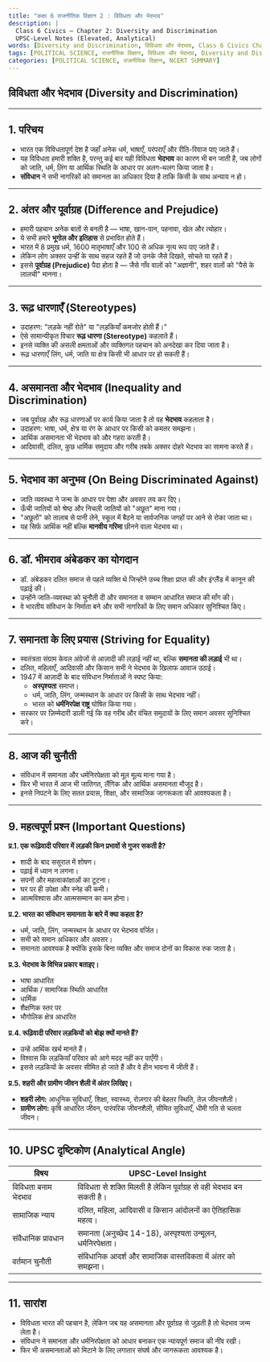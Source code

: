 ```yaml
---
title: "कक्षा 6 राजनीतिक विज्ञान 2 : विविधता और भेदभाव"
description: |
  Class 6 Civics – Chapter 2: Diversity and Discrimination  
  UPSC-Level Notes (Elevated, Analytical)
words: [Diversity and Discrimination, विविधता और भेदभाव, Class 6 Civics Chapter 2, NCERT Class 6 Civics Chapter 2]
tags: [POLITICAL SCIENCE, राजनीतिक विज्ञान, विविधता और भेदभाव, Diversity and Discrimination, NCERT SUMMARY, CLASS 6, सामाजिक एवं राजनीतिक जीवन, सामाजिक एवं राजनीतिक जीवन - I]
categories: [POLITICAL SCIENCE, राजनीतिक विज्ञान, NCERT SUMMARY]
---
```


## विविधता और भेदभाव (Diversity and Discrimination)

---

## 1. परिचय
- भारत एक विविधतापूर्ण देश है जहाँ अनेक धर्म, भाषाएँ, परंपराएँ और रीति-रिवाज पाए जाते हैं।  
- यह विविधता हमारी शक्ति है, परन्तु कई बार यही विविधता **भेदभाव** का कारण भी बन जाती है, जब लोगों को जाति, धर्म, लिंग या आर्थिक स्थिति के आधार पर अलग-थलग किया जाता है।  
- **संविधान** ने सभी नागरिकों को समानता का अधिकार दिया है ताकि किसी के साथ अन्याय न हो।  

---

## 2. अंतर और पूर्वाग्रह (Difference and Prejudice)
- हमारी पहचान अनेक बातों से बनती है — भाषा, खान-पान, पहनावा, खेल और त्योहार।  
- ये सभी हमारे **भूगोल और इतिहास** से प्रभावित होते हैं।  
- भारत में 8 प्रमुख धर्म, 1600 मातृभाषाएँ और 100 से अधिक नृत्य रूप पाए जाते हैं।  
- लेकिन लोग अक्सर उन्हीं के साथ सहज रहते हैं जो उनके जैसे दिखते, सोचते या रहते हैं।  
- इससे **पूर्वाग्रह (Prejudice)** पैदा होता है — जैसे गाँव वालों को "अज्ञानी", शहर वालों को "पैसे के लालची" मानना।  

---

## 3. रूढ़ धारणाएँ (Stereotypes)
- उदाहरण: "लड़के नहीं रोते" या "लड़कियाँ कमजोर होती हैं।"  
- ऐसे सामान्यीकृत विचार **रूढ़ धारणा (Stereotype)** कहलाते हैं।  
- इनसे व्यक्ति की असली क्षमताओं और व्यक्तिगत पहचान को अनदेखा कर दिया जाता है।  
- रूढ़ धारणाएँ लिंग, धर्म, जाति या क्षेत्र किसी भी आधार पर हो सकती हैं।  

---

## 4. असमानता और भेदभाव (Inequality and Discrimination)
- जब पूर्वाग्रह और रूढ़ धारणाओं पर कार्य किया जाता है तो वह **भेदभाव** कहलाता है।  
- उदाहरण: भाषा, धर्म, क्षेत्र या रंग के आधार पर किसी को कमतर समझना।  
- आर्थिक असमानता भी भेदभाव को और गहरा करती है।  
- आदिवासी, दलित, कुछ धार्मिक समुदाय और गरीब तबके अक्सर दोहरे भेदभाव का सामना करते हैं।  

---

## 5. भेदभाव का अनुभव (On Being Discriminated Against)
- जाति व्यवस्था ने जन्म के आधार पर पेशा और अवसर तय कर दिए।  
- ऊँची जातियों को श्रेष्ठ और निचली जातियों को "अछूत" माना गया।  
- "अछूतों" को तालाब से पानी लेने, स्कूल में बैठने या सार्वजनिक जगहों पर आने से रोका जाता था।  
- यह सिर्फ आर्थिक नहीं बल्कि **मानवीय गरिमा** छीनने वाला भेदभाव था।  

---

## 6. डॉ. भीमराव अंबेडकर का योगदान
- डॉ. अंबेडकर दलित समाज से पहले व्यक्ति थे जिन्होंने उच्च शिक्षा प्राप्त की और इंग्लैंड में कानून की पढ़ाई की।  
- उन्होंने जाति-व्यवस्था को चुनौती दी और समानता व सम्मान आधारित समाज की माँग की।  
- वे भारतीय संविधान के निर्माता बने और सभी नागरिकों के लिए समान अधिकार सुनिश्चित किए।  

---

## 7. समानता के लिए प्रयास (Striving for Equality)
- स्वतंत्रता संग्राम केवल अंग्रेजों से आज़ादी की लड़ाई नहीं था, बल्कि **समानता की लड़ाई** भी था।  
- दलित, महिलाएँ, आदिवासी और किसान सभी ने भेदभाव के खिलाफ आवाज उठाई।  
- 1947 में आज़ादी के बाद संविधान निर्माताओं ने स्पष्ट किया:  
  - **अस्पृश्यता** समाप्त।  
  - धर्म, जाति, लिंग, जन्मस्थान के आधार पर किसी के साथ भेदभाव नहीं।  
  - भारत को **धर्मनिरपेक्ष राष्ट्र** घोषित किया गया।  
- सरकार पर ज़िम्मेदारी डाली गई कि वह गरीब और वंचित समुदायों के लिए समान अवसर सुनिश्चित करे।  

---

## 8. आज की चुनौती
- संविधान में समानता और धर्मनिरपेक्षता को मूल मूल्य माना गया है।  
- फिर भी भारत में आज भी जातिगत, लैंगिक और आर्थिक असमानता मौजूद है।  
- इनसे निपटने के लिए सतत प्रयास, शिक्षा, और सामाजिक जागरूकता की आवश्यकता है।  

---

## 9. महत्वपूर्ण प्रश्न (Important Questions)

**प्र.1. एक रूढ़िवादी परिवार में लड़की किन प्रभावों से गुजर सकती है?**  
- शादी के बाद ससुराल में शोषण।  
- पढ़ाई में ध्यान न लगना।  
- सपनों और महत्वाकांक्षाओं का टूटना।  
- घर पर ही उपेक्षा और स्नेह की कमी।  
- आत्मविश्वास और आत्मसम्मान का कम होना।  

**प्र.2. भारत का संविधान समानता के बारे में क्या कहता है?**  
- धर्म, जाति, लिंग, जन्मस्थान के आधार पर भेदभाव वर्जित।  
- सभी को समान अधिकार और अवसर।  
- समानता आवश्यक है क्योंकि इसके बिना व्यक्ति और समाज दोनों का विकास रुक जाता है।  

**प्र.3. भेदभाव के विभिन्न प्रकार बताइए।**  
- भाषा आधारित  
- आर्थिक / सामाजिक स्थिति आधारित  
- धार्मिक  
- शैक्षणिक स्तर पर  
- भौगोलिक क्षेत्र आधारित  

**प्र.4. रूढ़िवादी परिवार लड़कियों को बोझ क्यों मानते हैं?**  
- उन्हें आर्थिक खर्च मानते हैं।  
- विश्वास कि लड़कियाँ परिवार को आगे मदद नहीं कर पाएँगी।  
- इससे लड़कियों के अवसर सीमित हो जाते हैं और वे हीन भावना में जीती हैं।  

**प्र.5. शहरी और ग्रामीण जीवन शैली में अंतर लिखिए।**  
- **शहरी लोग:** आधुनिक सुविधाएँ, शिक्षा, स्वास्थ्य, रोज़गार की बेहतर स्थिति, तेज़ जीवनशैली।  
- **ग्रामीण लोग:** कृषि आधारित जीवन, पारंपरिक जीवनशैली, सीमित सुविधाएँ, धीमी गति से चलता जीवन।  

---

## 10. UPSC दृष्टिकोण (Analytical Angle)  

| विषय | UPSC-Level Insight |
|------|--------------------|
| विविधता बनाम भेदभाव | विविधता से शक्ति मिलती है लेकिन पूर्वाग्रह से वही भेदभाव बन सकती है। |
| सामाजिक न्याय | दलित, महिला, आदिवासी व किसान आंदोलनों का ऐतिहासिक महत्व। |
| संवैधानिक प्रावधान | समानता (अनुच्छेद 14-18), अस्पृश्यता उन्मूलन, धर्मनिरपेक्षता। |
| वर्तमान चुनौती | संविधानिक आदर्श और सामाजिक वास्तविकता में अंतर को समझना। |

---

## 11. सारांश
- विविधता भारत की पहचान है, लेकिन जब यह असमानता और पूर्वाग्रह से जुड़ती है तो भेदभाव जन्म लेता है।  
- संविधान ने समानता और धर्मनिरपेक्षता को आधार बनाकर एक न्यायपूर्ण समाज की नींव रखी।  
- फिर भी असमानताओं को मिटाने के लिए लगातार संघर्ष और जागरूकता आवश्यक है।
